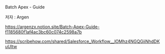 Batch Apex - Guide

저자 : Argen

https://argenzx.notion.site/Batch-Apex-Guide-f1185680f1af4ac3bc60c074c2598a7b


https://scribehow.com/shared/Salesforce_Workflow__lOMhz4NGQGiiNhdDKuUltw